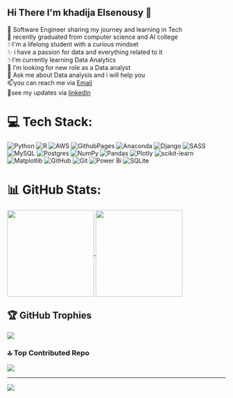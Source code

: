 ## Hi There  I'm khadija Elsenousy 👋

<!--
**khadijaelsenousy/khadijaelsenousy** is a ✨ _special_ ✨ repository because its `README.md` (this file) appears on your GitHub profile.

Here are some ideas to get you started:

- 🔭 I’m currently working on ...
- 🌱 I’m currently learning ...
- 👯 I’m looking to collaborate on ...
- 🤔 I’m looking for help with ...
- 💬 Ask me about ...
- 📫 How to reach me: ...
- 😄 Pronouns: ...
- ⚡ Fun fact: ...

<!--
🔭 Software Engineer sharing my jouring and learning in Tech <br/>
🌱 recently graduated from computer science and AI college  <br/>
✨I'm a lifelong student with a curious mindset  <br/>
✨ i have a passion for data and everything related to it  <br/>
✨I’m currently learning Data Analytics  <br/>
🤔 I’m looking for new role as a Data analyst <br/>
💬 Ask me about Data analysis and i will help you <br/>
📫you can reach me via [Email](khadijaelsenousy456@gmail.com) <br/>
💫see my updates via [linkedIn](https://www.linkedin.com/in/khadija-elsenousy) <br/>

<a href="https://github.com/khadijaelsenousy/github-readme-stats">
  <img height=200 align="center" src="https://github-readme-stats.vercel.app/api?username=khadijaelsenousy&show_icons=true&theme=radical" />
</a>


<a href="https://github.com/khadijaelsenousy/convoychat">
  <img height=200 align="center"  src="https://github-readme-stats.vercel.app/api/top-langs?username=khadijaelsenousy&layout=compact&langs_count=8&card_width=320&theme=radical" /> 
</a>

<!-- src="https://github-readme-stats.vercel.app/api/top-langs?username=khadijaelsenousy&layout=compact&langs_count=8&card_width=320&theme=radical" /> -->


<!--
![khadijaelsenousy's GitHub stats](https://github-readme-stats.vercel.app/api?username=khadijaelsenousy&show_icons=true&theme=radical)  
[![Top Langs](https://github-readme-stats.vercel.app/api/top-langs/?username=khadijaelsenousy&layout=donut&theme=radical)](https://github.com/khadijaelsenousy/github-readme-stats) 
-->


🔭 Software Engineer sharing my journey  and learning in Tech<br>🌱 recently graduated from computer science and AI college<br>✨I'm a lifelong student with a curious mindset<br>✨ i have a passion for data and everything related to it<br>✨I’m currently learning Data Analytics<br>🤔 I’m looking for new role as a Data analyst<br>💬 Ask me about Data analysis and i will help you<br>
📫you can reach me via [Email](khadijaelsenousy456@gmail.com) <br/>
💫see my updates via [linkedIn](https://www.linkedin.com/in/khadija-elsenousy) <br/>


# 💻 Tech Stack:
![Python](https://img.shields.io/badge/python-3670A0?style=for-the-badge&logo=python&logoColor=ffdd54) ![R](https://img.shields.io/badge/r-%23276DC3.svg?style=for-the-badge&logo=r&logoColor=white) ![AWS](https://img.shields.io/badge/AWS-%23FF9900.svg?style=for-the-badge&logo=amazon-aws&logoColor=white) ![GithubPages](https://img.shields.io/badge/github%20pages-121013?style=for-the-badge&logo=github&logoColor=white) ![Anaconda](https://img.shields.io/badge/Anaconda-%2344A833.svg?style=for-the-badge&logo=anaconda&logoColor=white) ![Django](https://img.shields.io/badge/django-%23092E20.svg?style=for-the-badge&logo=django&logoColor=white) ![SASS](https://img.shields.io/badge/SASS-hotpink.svg?style=for-the-badge&logo=SASS&logoColor=white) ![MySQL](https://img.shields.io/badge/mysql-4479A1.svg?style=for-the-badge&logo=mysql&logoColor=white) ![Postgres](https://img.shields.io/badge/postgres-%23316192.svg?style=for-the-badge&logo=postgresql&logoColor=white) ![NumPy](https://img.shields.io/badge/numpy-%23013243.svg?style=for-the-badge&logo=numpy&logoColor=white) ![Pandas](https://img.shields.io/badge/pandas-%23150458.svg?style=for-the-badge&logo=pandas&logoColor=white) ![Plotly](https://img.shields.io/badge/Plotly-%233F4F75.svg?style=for-the-badge&logo=plotly&logoColor=white) ![scikit-learn](https://img.shields.io/badge/scikit--learn-%23F7931E.svg?style=for-the-badge&logo=scikit-learn&logoColor=white) ![Matplotlib](https://img.shields.io/badge/Matplotlib-%23ffffff.svg?style=for-the-badge&logo=Matplotlib&logoColor=black) ![GitHub](https://img.shields.io/badge/github-%23121011.svg?style=for-the-badge&logo=github&logoColor=white) ![Git](https://img.shields.io/badge/git-%23F05033.svg?style=for-the-badge&logo=git&logoColor=white) ![Power Bi](https://img.shields.io/badge/power_bi-F2C811?style=for-the-badge&logo=powerbi&logoColor=black) ![SQLite](https://img.shields.io/badge/sqlite-%2307405e.svg?style=for-the-badge&logo=sqlite&logoColor=white)
# 📊 GitHub Stats:

<a href="https://github.com/khadijaelsenousy/github-readme-stats">
  <img height=200 align="center" src="https://github-readme-stats.vercel.app/api?username=khadijaelsenousy&show_icons=true&theme=radical" />
</a>


<a href="https://github.com/khadijaelsenousy/convoychat">
  <img height=200 align="center"  src="https://github-readme-stats.vercel.app/api/top-langs?username=khadijaelsenousy&layout=compact&langs_count=8&card_width=320&theme=radical" /> 
</a>


## 🏆 GitHub Trophies
![](https://github-profile-trophy.vercel.app/?username=khadijaelsenousy&theme=radical&no-frame=true&no-bg=false&margin-w=4)

### 🔝 Top Contributed Repo
![](https://github-contributor-stats.vercel.app/api?username=khadijaelsenousy&limit=5&theme=radical&combine_all_yearly_contributions=true)

---
[![](https://visitcount.itsvg.in/api?id=khadijaelsenousy&icon=0&color=0)](https://visitcount.itsvg.in)

<!-- Proudly created with GPRM ( https://gprm.itsvg.in ) -->
